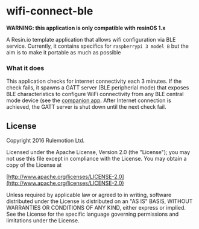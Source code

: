 # wifi-connect-ble

**WARNING: this application is only compatible with resinOS 1.x**

A Resin.io template application that allows wifi configuration via BLE service.
Currently, it contains specifics for `raspberrypi 3 model B` but the aim is to make it portable as much as possible

### What it does
This application checks for internet connectivity each 3 minutes. If the check fails, it spawns a GATT server (BLE peripherial mode) that exposes BLE characteristics to configure WiFi connectivity from any BLE central mode device (see the [companion app](https://github.com/resin-io-playground/resin-configurator-client). After Internet connection is achieved, the GATT server is shut down until the next check fail.

## License

Copyright 2016 Rulemotion Ltd.

Licensed under the Apache License, Version 2.0 (the "License");
you may not use this file except in compliance with the License.
You may obtain a copy of the License at

[http://www.apache.org/licenses/LICENSE-2.0](http://www.apache.org/licenses/LICENSE-2.0)

Unless required by applicable law or agreed to in writing, software
distributed under the License is distributed on an "AS IS" BASIS,
WITHOUT WARRANTIES OR CONDITIONS OF ANY KIND, either express or implied.
See the License for the specific language governing permissions and
limitations under the License.
